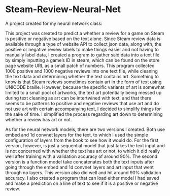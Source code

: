 # Steam-Review-Neural-Net

A project created for my neural network class:

This project was created to predict a whether a review for a game on Steam is positive or negative based on the text alone. Since Steam review data is available through a type of website API to collect json data, along with, the positive or negative review labels to make things easier and not having to manually label data, I created a program to gather said data into a text file by simply inputting a game’s ID in steam, which can be found on the store page website URL as a small patch of numbers. This program collected 1000 positive and 1000 negative reviews into one text file, while cleaning the text data and determining whether the text contains art. Something to know is that Steam reviews sometimes contain art in the form of text using UNICODE braille. However, because the specific variants of art is somewhat limited to a small pool of artworks, the text art potentially being messed up during text cleaning as art can be intertwined with text, and that there seems to be patterns to positive and negative reviews that use art and do not use art with certain accompanying text, I decided to simplify things for the sake of time. I simplified the process regarding art down to determining whether a review has art or not.

As for the neural network models, there are two versions I created. Both use embed and 1d convnet layers for the text, to which I used the simple configuration of layers from the book to see how it would do. For the first version, however, is just a sequential model that just takes the text input and is not concerned with whether the text has art or not, to which it did really well after training with a validation accuracy of around 90%. The second version is a function model take concatenates both the text inputs after going through the embed and 1d convnet layers and art input that went through no layers. This version also did well and hit around 90% validation accuracy. I also created a program that can load either model I had saved and make a prediction on a line of text to see if it is a positive or negative review. 
